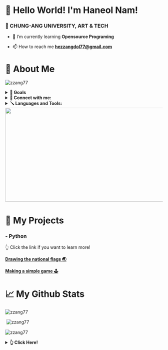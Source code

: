 <h1 align="left">👋 Hello World! I'm Haneol Nam!</h1>
<h3 align="left">🏫 CHUNG-ANG UNIVERSITY, ART & TECH</h3>

- 🌱 I’m currently learning **Opensource Programing**

- 📫 How to reach me **hezzangdol77@gmail.com**

<h1 align="left">🌟 About Me</h1>
<p align="left"> <img src="https://komarev.com/ghpvc/?username=zzang77&label=Profile%20views&color=0e75b6&style=flat" alt="zzang77" /> </p>
<details>
  <summary><b>🎯 Goals</h3></b></summary>
  <h3 align="left">👨‍💻 I am a college student who wants to become a developer! </h3>
  
  - 🫡 Find what I really want to do.
  
  - 💪 Improve coding and design skills before graduating college.

  - 🏆 Get hands-on experience through internships and outside activities.
  
</details>

<details>
  <summary><b>🔗 Connect with me:</h3></b></summary>
  <br/>
  <p align="left">
  <a href="https://instagram.com/nam.haneol" target="blank"><img align="center" src="https://raw.githubusercontent.com/rahuldkjain/github-profile-readme-generator/master/src/images/icons/Social/instagram.svg" alt="nam.haneol" height="30" width="40" /></a>
</p>
</details>

<details>
  <summary><b>🪛 Languages and Tools:</h3></b></summary>
  <br/>
  <p align="left"> <a href="https://www.w3schools.com/cpp/" target="_blank" rel="noreferrer"> <img src="https://raw.githubusercontent.com/devicons/devicon/master/icons/cplusplus/cplusplus-original.svg" alt="cplusplus" width="40" height="40"/> </a> <a href="https://www.adobe.com/in/products/illustrator.html" target="_blank" rel="noreferrer"> <img src="https://www.vectorlogo.zone/logos/adobe_illustrator/adobe_illustrator-icon.svg" alt="illustrator" width="40" height="40"/> </a> <a href="https://www.photoshop.com/en" target="_blank" rel="noreferrer"> <img src="https://raw.githubusercontent.com/devicons/devicon/master/icons/photoshop/photoshop-line.svg" alt="photoshop" width="40" height="40"/> </a> <a href="https://www.python.org" target="_blank" rel="noreferrer"> <img src="https://raw.githubusercontent.com/devicons/devicon/master/icons/python/python-original.svg" alt="python" width="40" height="40"/> </a> </p>

</details>

<a href="https://github.com/devxb/gitanimals">
<img
  src="https://render.gitanimals.org/farms/zzang77"
  width="600"
  height="300"
/>
</a>

<h1 align="left"> 💼 My Projects</h1>
<h3 align="left">- Python</h3>
👆 Click the link if you want to learn more!
</p>
<td><a href="https://github.com/zzang77/Haneol_Nam.git"><b>Drawing the national flags 🌏</b></a></td>
</p>
<td><a href="https://github.com/zzang77/hello-world.git"><b>Making a simple game 🕹️</b></a></td>

<h1 align="left">📈 My Github Stats</h1>

<p><img align="center" src="https://github-readme-stats.vercel.app/api/top-langs?username=zzang77&show_icons=true&locale=en&layout=compact" alt="zzang77" /></p>

<p>&nbsp;<img align="center" src="https://github-readme-stats.vercel.app/api?username=zzang77&show_icons=true&locale=en" alt="zzang77" /></p>

<p><img align="center" src="https://github-readme-streak-stats.herokuapp.com/?user=zzang77&" alt="zzang77" /></p>

<details>
  <summary><b>👆 Click Here!</h3></b></summary>
  <h3 align="left"> ❤️‍🔥 Let’s create, innovate, and grow together — join Open Source Programs on GitHub! </h3>

</details>
